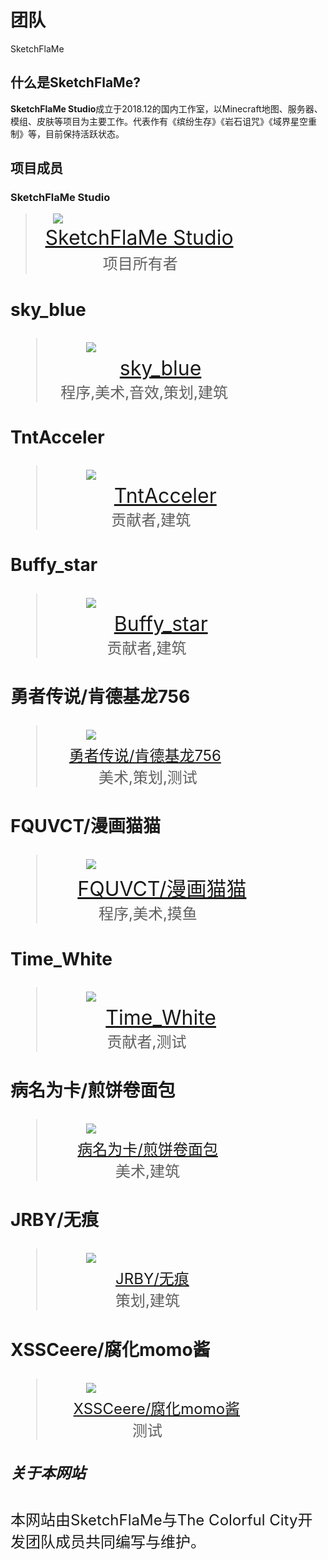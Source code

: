 # 团队
SketchFlaMe
## 什么是SketchFlaMe?
**SketchFlaMe Studio**成立于2018.12的国内工作室，以Minecraft地图、服务器、模组、皮肤等项目为主要工作。代表作有《缤纷生存》《岩石诅咒》《域界星空重制》等，目前保持活跃状态。
## 项目成员
### SketchFlaMe Studio
>&ensp;&ensp;&ensp;&ensp;![](image/logo.png)<br />&#160;&#160;&#160;&#160;<font size=6>[SketchFlaMe Studio](#什么是SketchFlaMe?)<br />&#160;&#160;&#160;&#160;&#160;&#160;&#160;&#160;&#160;&#160;&#160;&#160;<font size=5>项目所有者 
### sky_blue
>&#160;&#160;&#160;&#160;&#160;&#160;&#160;&#160;![](image/sky_blue.png)<br /><font size=6>&#160;&#160;&#160;&#160;&#160;&#160;&#160;&#160;&#160;&#160;&#160;&#160;[sky_blue](https://b23.tv/cg46ARt)</font></td></tr></table><br />&#160;&#160;<font size=5>程序,美术,音效,策划,建筑</font></td></tr></table>
### TntAcceler
>&#160;&#160;&#160;&#160;&#160;&#160;&#160;&#160;![](image/TntAcceler.png)<br /><font size=6>&#160;&#160;&#160;&#160;&#160;&#160;&#160;&#160;&#160;&#160;&#160;[TntAcceler](https://space.bilibili.com/97238599?spm_id_from=333.337.0.0)</font></td></tr></table><br />&#160;<font size=5>&#160;&#160;&#160;&#160;&#160;&#160;&#160;&#160;&#160;&#160;&#160;&#160;&#160;贡献者,建筑</font></td></tr></table>
### Buffy_star
>&#160;&#160;&#160;&#160;&#160;&#160;&#160;&#160;![](image/Buffy_star.png)<br /><font size=6>&#160;&#160;&#160;&#160;&#160;&#160;&#160;&#160;&#160;&#160;&#160;[Buffy_star](https://space.bilibili.com/484148992?spm_id_from=333.337.0.0)</font></td></tr></table><br /><font size=5>&#160;&#160;&#160;&#160;&#160;&#160;&#160;&#160;&#160;&#160;&#160;&#160;&#160;贡献者,建筑</font></td></tr></table>
### 勇者传说/肯德基龙756
>&#160;&#160;&#160;&#160;&#160;&#160;&#160;&#160;![](image/勇者传说.jpg)<br /><font size=5>&#160;&#160;&#160;&#160;[勇者传说/肯德基龙756](https://b23.tv/lt6drCd)</font></td></tr></table><br /><font size=5>&#160;&#160;&#160;&#160;&#160;&#160;&#160;&#160;&#160;&#160;&#160;美术,策划,测试</font></td></tr></table>
### FQUVCT/漫画猫猫
>&#160;&#160;&#160;&#160;&#160;&#160;&#160;&#160;![](image/FQUVCT.png)<br />&#160;&#160;<font size=6>&#160;&#160;&#160;[FQUVCT/漫画猫猫](https://b23.tv/jKz9zmo)</font></td></tr></table><br /><font size=5>&#160;&#160;&#160;&#160;&#160;&#160;&#160;&#160;&#160;&#160;&#160;程序,美术,摸鱼</font></td></tr></table>
### Time_White
>&#160;&#160;&#160;&#160;&#160;&#160;&#160;&#160;![](image/Time_White.png)<br />&#160;&#160;<font size=6>&#160;&#160;&#160;&#160;&#160;&#160;&#160;&#160;[Time_White](https://space.bilibili.com/230408231/?spm_id_from=333.999.0.0)</font></td></tr></table><br /><font size=5>&#160;&#160;&#160;&#160;&#160;&#160;&#160;&#160;&#160;&#160;&#160;&#160;&#160;贡献者,测试</font></td></tr></table>
### 病名为卡/煎饼卷面包
>&#160;&#160;&#160;&#160;&#160;&#160;&#160;&#160;![](image/病名为卡.png)<br />&#160;<font size=5>&#160;&#160;&#160;&#160;&#160;[病名为卡/煎饼卷面包](https://b23.tv/juZIyJ8)</font></td></tr></table><br /><font size=5>&#160;&#160;&#160;&#160;&#160;&#160;&#160;&#160;&#160;&#160;&#160;&#160;&#160;&#160;&#160;美术,建筑</font></td></tr></table>
### JRBY/无痕
>&#160;&#160;&#160;&#160;&#160;&#160;&#160;&#160;![](image/JRBY.png)<br /><font size=5>&#160;&#160;&#160;&#160;&#160;&#160;&#160;&#160;&#160;&#160;&#160;&#160;&#160;&#160;&#160;[JRBY/无痕](https://space.bilibili.com/106322580/?spm_id_from=333.999.0.0)</font></td></tr></table><br /><font size=5>&#160;&#160;&#160;&#160;&#160;&#160;&#160;&#160;&#160;&#160;&#160;&#160;&#160;&#160;&#160;策划,建筑</font></td></tr></table>
### XSSCeere/腐化momo酱
>&#160;&#160;&#160;&#160;&#160;&#160;&#160;&#160;![](image/XSSCeere.jpg)<br />&#160;<font size=5>&#160;&#160;&#160;&#160;[XSSCeere/腐化momo酱](https://b23.tv/SODyzvr)</font></td></tr></table><br /><font size=5>&#160;&#160;&#160;&#160;&#160;&#160;&#160;&#160;&#160;&#160;&#160;&#160;&#160;&#160;&#160;&#160;&#160;&#160;&#160;测试</font></td></tr></table>
##### 关于本网站
本网站由SketchFlaMe与The Colorful City开发团队成员共同编写与维护。